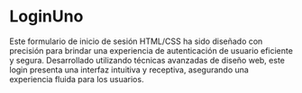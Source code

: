 # LoginUno
Este formulario de inicio de sesión HTML/CSS ha sido diseñado con precisión para brindar una experiencia de autenticación de usuario eficiente y segura. Desarrollado utilizando técnicas avanzadas de diseño web, este login presenta una interfaz intuitiva y receptiva, asegurando una experiencia fluida para los usuarios.
